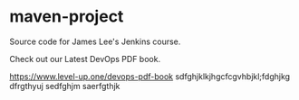 # maven-project
Source code for James Lee's Jenkins course.

Check out our Latest DevOps PDF book.

https://www.level-up.one/devops-pdf-book
sdfghjklkjhgcfcgvhbjkl;fdghjkg
dfrgthyuj
sedfghjm
saerfgthjk

